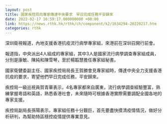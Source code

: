 ```yaml
---
layout: post
title: 國家疾控局向專家傳達中央要求　早日完成任務平安歸來
date: 2022-02-17 16:59:17.000000000 +08:00
link: https://news.rthk.hk/rthk/ch/component/k2/1634294-20220217.htm
categories: rthk
---
```


深圳衛視報道，內地支援香港抗疫流行病學專家組，來港前在深圳召開行前會。

報道指，中央派出4人組成的專家組，其中3人是國家流行病學調查專家組成員，分別是康敏、陳純和陳雪琴，至於楊韜慧擔任專家組秘書。

國家衛健委副主任、國家疾控局局長王賀勝會見專家組時，傳達中央全力支援香港抗疫的要求，寄望他們早日完成任務，平安歸來。

疾控局一級巡視員賀青華表示，4名專家都來自廣東，流行病學調查經驗豐富，熟練掌握粵語和英語，熟悉香港社會，未來隨時可根據香港實際需要調配全國各地的專家支援。

疾控局副局長孫陽表示，專家組任務十分艱巨，首先要盡快摸清疫情情況，做好分析研判，為幫助特區穩控疫情提供專業意見。
